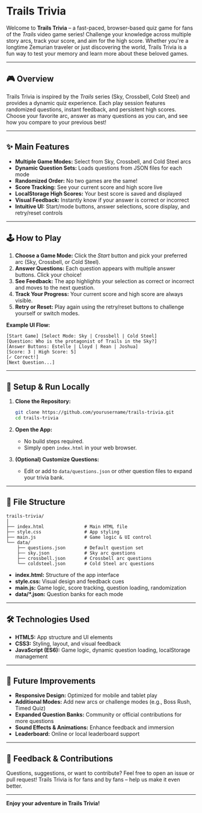 # Trails Trivia

Welcome to **Trails Trivia** – a fast-paced, browser-based quiz game for fans of the *Trails* video game series! Challenge your knowledge across multiple story arcs, track your score, and aim for the high score. Whether you're a longtime Zemurian traveler or just discovering the world, Trails Trivia is a fun way to test your memory and learn more about these beloved games.

---

## 🎮 Overview

Trails Trivia is inspired by the *Trails* series (Sky, Crossbell, Cold Steel) and provides a dynamic quiz experience. Each play session features randomized questions, instant feedback, and persistent high scores. Choose your favorite arc, answer as many questions as you can, and see how you compare to your previous best!

---

## ✨ Main Features

- **Multiple Game Modes:** Select from Sky, Crossbell, and Cold Steel arcs
- **Dynamic Question Sets:** Loads questions from JSON files for each mode
- **Randomized Order:** No two games are the same!
- **Score Tracking:** See your current score and high score live
- **LocalStorage High Scores:** Your best score is saved and displayed
- **Visual Feedback:** Instantly know if your answer is correct or incorrect
- **Intuitive UI:** Start/mode buttons, answer selections, score display, and retry/reset controls

---

## 🕹️ How to Play

1. **Choose a Game Mode:** Click the *Start* button and pick your preferred arc (Sky, Crossbell, or Cold Steel).
2. **Answer Questions:** Each question appears with multiple answer buttons. Click your choice!
3. **See Feedback:** The app highlights your selection as correct or incorrect and moves to the next question.
4. **Track Your Progress:** Your current score and high score are always visible.
5. **Retry or Reset:** Play again using the retry/reset buttons to challenge yourself or switch modes.

**Example UI Flow:**

```
[Start Game] [Select Mode: Sky | Crossbell | Cold Steel]
[Question: Who is the protagonist of Trails in the Sky?]
[Answer Buttons: Estelle | Lloyd | Rean | Joshua]
[Score: 3 | High Score: 5]
[✓ Correct!]
[Next Question...]
```

---

## 🚀 Setup & Run Locally

1. **Clone the Repository:**
   ```bash
   git clone https://github.com/yourusername/trails-trivia.git
   cd trails-trivia
   ```
2. **Open the App:**
   - No build steps required.
   - Simply open `index.html` in your web browser.

3. **(Optional) Customize Questions:**
   - Edit or add to `data/questions.json` or other question files to expand your trivia bank.

---

## 📁 File Structure

```
trails-trivia/
│
├── index.html               # Main HTML file
├── style.css                # App styling
├── main.js                  # Game logic & UI control
└── data/
    ├── questions.json       # Default question set
    ├── sky.json             # Sky arc questions
    ├── crossbell.json       # Crossbell arc questions
    └── coldsteel.json       # Cold Steel arc questions
```

- **index.html:** Structure of the app interface
- **style.css:** Visual design and feedback cues
- **main.js:** Game logic, score tracking, question loading, randomization
- **data/*.json:** Question banks for each mode

---

## 🛠️ Technologies Used

- **HTML5:** App structure and UI elements
- **CSS3:** Styling, layout, and visual feedback
- **JavaScript (ES6):** Game logic, dynamic question loading, localStorage management

---

## 🌱 Future Improvements

- **Responsive Design:** Optimized for mobile and tablet play
- **Additional Modes:** Add new arcs or challenge modes (e.g., Boss Rush, Timed Quiz)
- **Expanded Question Banks:** Community or official contributions for more questions
- **Sound Effects & Animations:** Enhance feedback and immersion
- **Leaderboard:** Online or local leaderboard support

---

## 💬 Feedback & Contributions

Questions, suggestions, or want to contribute? Feel free to open an issue or pull request! Trails Trivia is for fans and by fans – help us make it even better.

---

**Enjoy your adventure in Trails Trivia!**
